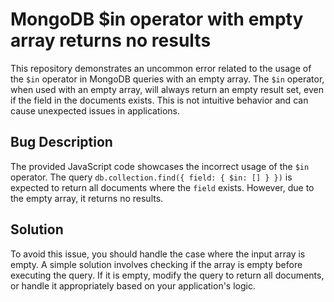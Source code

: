 # MongoDB $in operator with empty array returns no results

This repository demonstrates an uncommon error related to the usage of the `$in` operator in MongoDB queries with an empty array.  The `$in` operator, when used with an empty array, will always return an empty result set, even if the field in the documents exists. This is not intuitive behavior and can cause unexpected issues in applications.

## Bug Description

The provided JavaScript code showcases the incorrect usage of the `$in` operator. The query `db.collection.find({ field: { $in: [] } })` is expected to return all documents where the `field` exists. However, due to the empty array, it returns no results.

## Solution

To avoid this issue, you should handle the case where the input array is empty.  A simple solution involves checking if the array is empty before executing the query. If it is empty, modify the query to return all documents, or handle it appropriately based on your application's logic.
